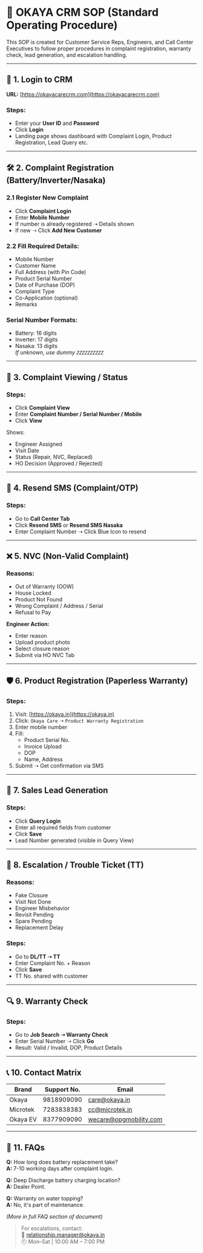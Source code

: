 # 📘 OKAYA CRM SOP (Standard Operating Procedure)

This SOP is created for Customer Service Reps, Engineers, and Call Center Executives to follow proper procedures in complaint registration, warranty check, lead generation, and escalation handling.

---

## 🔐 1. Login to CRM

**URL:** [https://okayacarecrm.com](https://okayacarecrm.com)

### Steps:
- Enter your **User ID** and **Password**
- Click **Login**
- Landing page shows dashboard with Complaint Login, Product Registration, Lead Query etc.

---

## 🛠️ 2. Complaint Registration (Battery/Inverter/Nasaka)

### 2.1 Register New Complaint
- Click **Complaint Login**
- Enter **Mobile Number**
- If number is already registered ➝ Details shown
- If new ➝ Click **Add New Customer**

### 2.2 Fill Required Details:
- Mobile Number
- Customer Name
- Full Address (with Pin Code)
- Product Serial Number
- Date of Purchase (DOP)
- Complaint Type
- Co-Application (optional)
- Remarks

### Serial Number Formats:
- Battery: 16 digits  
- Inverter: 17 digits  
- Nasaka: 13 digits  
*If unknown, use dummy `ZZZZZZZZZZ`*

---

## 🔎 3. Complaint Viewing / Status

### Steps:
- Click **Complaint View**
- Enter **Complaint Number / Serial Number / Mobile**
- Click **View**

Shows:
- Engineer Assigned
- Visit Date
- Status (Repair, NVC, Replaced)
- HO Decision (Approved / Rejected)

---

## 📩 4. Resend SMS (Complaint/OTP)

### Steps:
- Go to **Call Center Tab**
- Click **Resend SMS** or **Resend SMS Nasaka**
- Enter Complaint Number ➝ Click Blue Icon to resend

---

## ❌ 5. NVC (Non-Valid Complaint)

### Reasons:
- Out of Warranty (OOW)
- House Locked
- Product Not Found
- Wrong Complaint / Address / Serial
- Refusal to Pay

**Engineer Action:**
- Enter reason
- Upload product photo
- Select closure reason
- Submit via HO NVC Tab

---

## 🛡️ 6. Product Registration (Paperless Warranty)

### Steps:
1. Visit: [https://okaya.in](https://okaya.in)
2. Click: `Okaya Care` ➝ `Product Warranty Registration`
3. Enter mobile number
4. Fill:
   - Product Serial No.
   - Invoice Upload
   - DOP
   - Name, Address
5. Submit ➝ Get confirmation via SMS

---

## 🧾 7. Sales Lead Generation

### Steps:
- Click **Query Login**
- Enter all required fields from customer
- Click **Save**
- Lead Number generated (visible in Query View)

---

## 🚨 8. Escalation / Trouble Ticket (TT)

### Reasons:
- Fake Closure
- Visit Not Done
- Engineer Misbehavior
- Revisit Pending
- Spare Pending
- Replacement Delay

### Steps:
- Go to **DL/TT ➝ TT**
- Enter Complaint No. + Reason
- Click **Save**
- TT No. shared with customer

---

## 🔍 9. Warranty Check

### Steps:
- Go to **Job Search ➝ Warranty Check**
- Enter Serial Number ➝ Click **Go**
- Result: Valid / Invalid, DOP, Product Details

---

## 📞 10. Contact Matrix

| Brand             | Support No.     | Email                      |
|------------------|-----------------|----------------------------|
| Okaya             | 9818909090      | care@okaya.in              |
| Microtek          | 7283838383      | cc@microtek.in             |
| Okaya EV          | 8377909090      | wecare@opgmobility.com     |

---

## 🧠 11. FAQs

**Q:** How long does battery replacement take?  
**A:** 7-10 working days after complaint login.

**Q:** Deep Discharge battery charging location?  
**A:** Dealer Point.

**Q:** Warranty on water topping?  
**A:** No, it's part of maintenance.

*(More in full FAQ section of document)*

> For escalations, contact:  
📧 relationship.manager@okaya.in  
🕙 Mon–Sat | 10:00 AM – 7:00 PM
